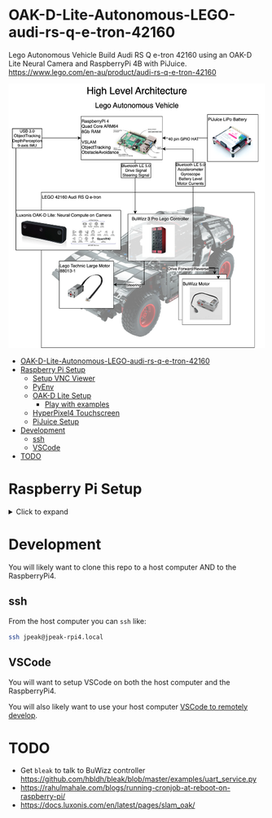 # OAK-D-Lite-Autonomous-LEGO-audi-rs-q-e-tron-42160

Lego Autonomous Vehicle Build Audi RS Q e-tron 42160 using an OAK-D Lite Neural Camera and RaspberryPi 4B with PiJuice. https://www.lego.com/en-au/product/audi-rs-q-e-tron-42160

![High Level Architecture Diagram: Lego Autonomous Vehice](diagrams/HighLevelArchitecture.png)

<!--TOC-->

- [OAK-D-Lite-Autonomous-LEGO-audi-rs-q-e-tron-42160](#oak-d-lite-autonomous-lego-audi-rs-q-e-tron-42160)
- [Raspberry Pi Setup](#raspberry-pi-setup)
  - [Setup VNC Viewer](#setup-vnc-viewer)
  - [PyEnv](#pyenv)
  - [OAK-D Lite Setup](#oak-d-lite-setup)
    - [Play with examples](#play-with-examples)
  - [HyperPixel4 Touchscreen](#hyperpixel4-touchscreen)
  - [PiJuice Setup](#pijuice-setup)
- [Development](#development)
  - [ssh](#ssh)
  - [VSCode](#vscode)
- [TODO](#todo)

<!--TOC-->

# Raspberry Pi Setup

<details><summary>Click to expand</summary>
  
## Setup VNC Viewer

Enable VNC Server:

```sh
sudo apt-get update && sudo apt-get upgrade -y
sudo raspi-config
# Use keyboard to enable VNC ports
```

Install VNC Viewer Desktop tool:

```sh
sudo apt install realvnc-vnc-server realvnc-vnc-viewer -y
```

## PyEnv

```sh
git clone https://github.com/pyenv/pyenv.git $HOME/.pyenv
export PATH=$PATH:$HOME/.pyenv/bin/



pyenv install 3.10.13
pyenv global 3.10.13
```

Update your `PATH` in your `~/.bashrc`


Then activate on demand using:

```sh
eval "$(pyenv init --path)"
```

## OAK-D Lite Setup

https://docs.luxonis.com/projects/hardware/en/latest/pages/guides/raspberrypi/

```sh
# sudo curl -fL https://docs.luxonis.com/install_dependencies.sh | bash

# Ported a simplified working version of the above
. ./scripts/install_dependencies.sh
```

```sh
python3 -m venv .venv
. ./.venv/bin/activate
python3 -m pip install poetry
poetry install
poetry shell
```
### Play with examples

```sh
git clone https://github.com/luxonis/depthai-python.git
cd depthai-python
python3 -m venv .venv
. ./.venv/bin/activate

```

```sh
git clone https://github.com/luxonis/depthai-experiments.git
cd depthai-experiments
python3 -m venv .venv
. ./.venv/bin/activate
```

## HyperPixel4 Touchscreen

```
sudo cp ./scripts/config.txt /boot/firmware/config.txt
```

Since Debian Buster the Device Tree layer is provided and nothing is needed to be installed. Simply setting this config:

```sh
# https://github.com/pimoroni/hyperpixel4/issues/177
dtoverlay=vc4-kms-dpi-hyperpixel4
```

## PiJuice Setup

```sh
sudo apt-get install pijuice-gui -y
```

</details>

# Development

You will likely want to clone this repo to a host computer AND to the RaspberryPi4.

## ssh

From the host computer you can `ssh` like:

```sh
ssh jpeak@jpeak-rpi4.local
```

## VSCode

You will want to setup VSCode on both the host computer and the RaspberryPi4.

You will also likely want to use your host computer [VSCode to remotely develop](https://code.visualstudio.com/docs/remote/ssh).

# TODO
 - Get `bleak` to talk to BuWizz controller https://github.com/hbldh/bleak/blob/master/examples/uart_service.py
 - https://rahulmahale.com/blogs/running-cronjob-at-reboot-on-raspberry-pi/
 - https://docs.luxonis.com/en/latest/pages/slam_oak/